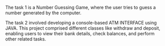 The task 1 is a Number Guessing Game, where the user tries to guess a number generated by the computer.

The task 2 involved developing a console-based ATM INTERFACE using JAVA. This project comprised different classes like withdraw and deposit, enabling users to view their bank details, check balances, and perform other related tasks.
